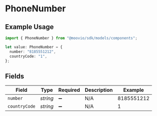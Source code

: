# PhoneNumber

## Example Usage

```typescript
import { PhoneNumber } from "@moovio/sdk/models/components";

let value: PhoneNumber = {
  number: "8185551212",
  countryCode: "1",
};
```

## Fields

| Field              | Type               | Required           | Description        | Example            |
| ------------------ | ------------------ | ------------------ | ------------------ | ------------------ |
| `number`           | *string*           | :heavy_minus_sign: | N/A                | 8185551212         |
| `countryCode`      | *string*           | :heavy_minus_sign: | N/A                | 1                  |
